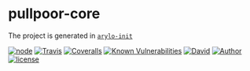 # pullpoor-core

The project is generated in [`arylo-init`](https://www.npmjs.com/package/arylo-init)

[![node][NPM_URL]][NPM_HREF]
[![Travis][TRAVIS_URL]][TRAVIS_HREF]
[![Coveralls][COVERALLS_URL]][COVERALLS_HREF]
[![Known Vulnerabilities][SNYK_URL]][SNYK_HREF]
[![David][DAVID_URL]][DAVID_HREF]
[![Author][AUTHOR_URL]][AUTHOR_HREF]
[![license][LICENSE_URL]][LICENSE_HREF]

[NPM_URL]: https://img.shields.io/node/v/pullpoor-core.svg?style=flat-square&maxAge=600
[NPM_HREF]: https://www.npmjs.com/package/pullpoor-core
[TRAVIS_URL]: https://img.shields.io/travis/Arylo/pullpoor-core/master.svg?style=flat-square&logo=travis&maxAge=600
[TRAVIS_HREF]: https://travis-ci.org/Arylo/pullpoor-core
[COVERALLS_URL]: https://img.shields.io/coveralls/github/Arylo/pullpoor-core/master.svg?style=flat-square&maxAge=600
[COVERALLS_HREF]: https://coveralls.io/github/Arylo/pullpoor-core
[SNYK_URL]: https://snyk.io/test/github/Arylo/pullpoor-core/badge.svg?style=flat-square&maxAge=600
[SNYK_HREF]: https://snyk.io/test/github/Arylo/pullpoor-core
[DAVID_URL]: https://img.shields.io/david/Arylo/pullpoor-core.svg?style=flat-square&maxAge=600
[DAVID_HREF]: https://github.com/Arylo/pullpoor-core
[AUTHOR_URL]: https://img.shields.io/badge/Author-AryloYeung-blue.svg?style=flat-square&maxAge=7200
[AUTHOR_HREF]: https://github.com/arylo
[LICENSE_URL]: https://img.shields.io/github/license/Arylo/npm-project-init.svg?style=flat-square&maxAge=7200
[LICENSE_HREF]: https://opensource.org/licenses/MIT
